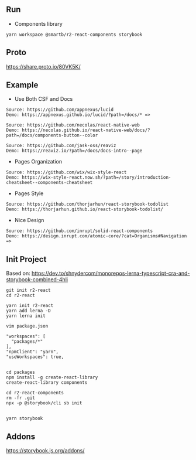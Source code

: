 
## Run

 * Components library
```
yarn workspace @smartb/r2-react-components storybook
```

## Proto

https://share.proto.io/80VK5K/



## Example 

  * Use Both CSF and Docs
```
Source: https://github.com/appnexus/lucid
Demo: https://appnexus.github.io/lucid/?path=/docs/* => 
```

```
Source: https://github.com/necolas/react-native-web
Demo: https://necolas.github.io/react-native-web/docs/?path=/docs/components-button--color
```

```
Source: https://github.com/jask-oss/reaviz 
Demo: https://reaviz.io/?path=/docs/docs-intro--page
```
  
 * Pages Organization
```
Source: https://github.com/wix/wix-style-react
Demo: https://wix-style-react.now.sh/?path=/story/introduction-cheatsheet--components-cheatsheet
```
 
 * Pages Style
 ```
Source: https://github.com/thorjarhun/react-storybook-todolist
Demo: https://thorjarhun.github.io/react-storybook-todolist/
```

 * Nice Design
```
Source: https://github.com/inrupt/solid-react-components  
Demo: https://design.inrupt.com/atomic-core/?cat=Organisms#Navigation => 
```


## Init Project
Based on:
https://dev.to/shnydercom/monorepos-lerna-typescript-cra-and-storybook-combined-4hli
```
git init r2-react
cd r2-react

yarn init r2-react
yarn add lerna -D
yarn lerna init

vim package.json

"workspaces": [
  "packages/*"
],
"npmClient": "yarn",
"useWorkspaces": true,


cd packages
npm install -g create-react-library
create-react-library components

cd r2-react-components
rm -fr .git
npx -p @storybook/cli sb init


yarn storybook
```

## Addons
https://storybook.js.org/addons/
